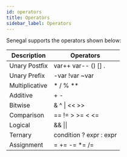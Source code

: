 ```yaml
---
id: operators
title: Operators
sidebar_label: Operators
---
```


Senegal supports the operators shown below:

| Description | Operators |
| --- | --- |
| Unary Postfix | var++ var-- () [] . |
| Unary Prefix | -var !var ~var |
| Multiplicative | * / % ** |
| Additive | + - |
| Bitwise | & ^ \| << >> |
| Comparison | == != > >= < <= |
| Logical | && \|\| |
| Ternary | condition ? expr : expr  |
| Assignment | = += -= *= /= |